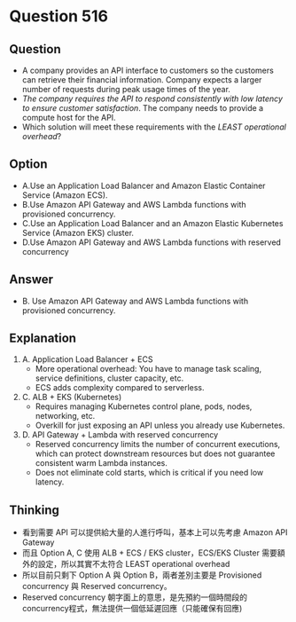 # Question 516
## Question
* A company provides an API interface to customers so the customers can retrieve their financial information. Company expects a larger number of requests during peak usage times of the year.
* *The company requires the API to respond consistently with low latency to ensure customer satisfaction*. The company needs to provide a compute host for the API.
* Which solution will meet these requirements with the *LEAST operational overhead*?

## Option
* A.Use an Application Load Balancer and Amazon Elastic Container Service (Amazon ECS).
* B.Use Amazon API Gateway and AWS Lambda functions with provisioned concurrency.
* C.Use an Application Load Balancer and an Amazon Elastic Kubernetes Service (Amazon EKS) cluster.
* D.Use Amazon API Gateway and AWS Lambda functions with reserved concurrency

## Answer
* B. Use Amazon API Gateway and AWS Lambda functions with provisioned concurrency.

## Explanation
1. A. Application Load Balancer + ECS
   * More operational overhead: You have to manage task scaling, service definitions, cluster capacity, etc.
   * ECS adds complexity compared to serverless.
2. C. ALB + EKS (Kubernetes)
   * Requires managing Kubernetes control plane, pods, nodes, networking, etc.
   * Overkill for just exposing an API unless you already use Kubernetes.
3. D. API Gateway + Lambda with reserved concurrency
   * Reserved concurrency limits the number of concurrent executions, which can protect downstream resources but does not guarantee consistent warm Lambda instances.
   * Does not eliminate cold starts, which is critical if you need low latency.

## Thinking
* 看到需要 API 可以提供給大量的人進行呼叫，基本上可以先考慮 Amazon API Gateway
* 而且 Option A, C 使用 ALB + ECS / EKS cluster，ECS/EKS Cluster 需要額外的設定，所以其實不太符合 LEAST operational overhead
* 所以目前只剩下 Option A 與 Option B，兩者差別主要是 Provisioned concurrency 與 Reserved concurrency。
* Reserved concurrency 朝字面上的意思，是先預約一個時間段的concurrency程式，無法提供一個低延遲回應（只能確保有回應)
